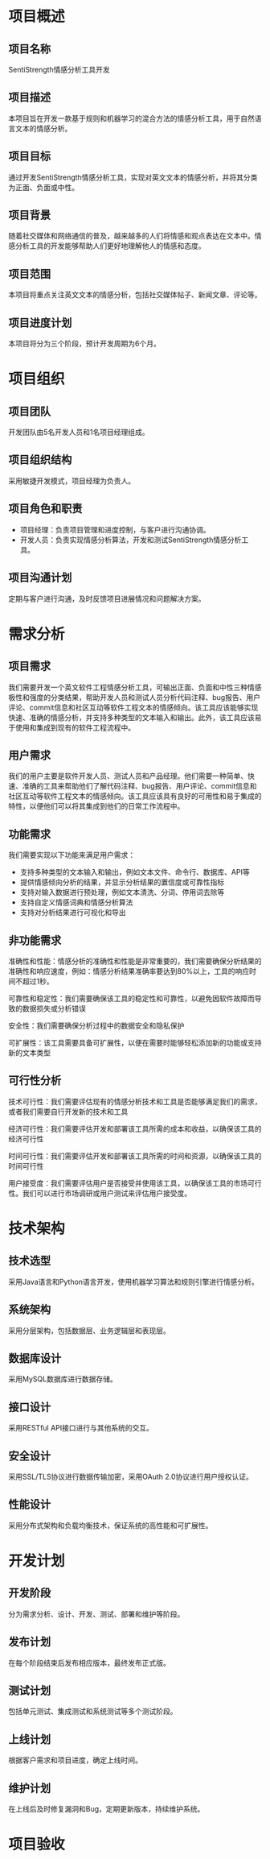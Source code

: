 # 项目概述

## 项目名称

SentiStrength情感分析工具开发

## 项目描述

本项目旨在开发一款基于规则和机器学习的混合方法的情感分析工具，用于自然语言文本的情感分析。

## 项目目标

通过开发SentiStrength情感分析工具，实现对英文文本的情感分析，并将其分类为正面、负面或中性。

## 项目背景

随着社交媒体和网络通信的普及，越来越多的人们将情感和观点表达在文本中。情感分析工具的开发能够帮助人们更好地理解他人的情感和态度。

## 项目范围

本项目将重点关注英文文本的情感分析，包括社交媒体帖子、新闻文章、评论等。

## 项目进度计划

本项目将分为三个阶段，预计开发周期为6个月。

# 项目组织

## 项目团队

开发团队由5名开发人员和1名项目经理组成。

## 项目组织结构

采用敏捷开发模式，项目经理为负责人。

## 项目角色和职责

- 项目经理：负责项目管理和进度控制，与客户进行沟通协调。
- 开发人员：负责实现情感分析算法，开发和测试SentiStrength情感分析工具。

## 项目沟通计划

定期与客户进行沟通，及时反馈项目进展情况和问题解决方案。

# 需求分析

## 项目需求

我们需要开发一个英文软件工程情感分析工具，可输出正面、负面和中性三种情感极性和强度的分类结果，帮助开发人员和测试人员分析代码注释、bug报告、用户评论、commit信息和社区互动等软件工程文本的情感倾向。该工具应该能够实现快速、准确的情感分析，并支持多种类型的文本输入和输出。此外，该工具应该易于使用和集成到现有的软件工程流程中。

## 用户需求

我们的用户主要是软件开发人员、测试人员和产品经理。他们需要一种简单、快速、准确的工具来帮助他们了解代码注释、bug报告、用户评论、commit信息和社区互动等软件工程文本的情感倾向。该工具应该具有良好的可用性和易于集成的特性，以便他们可以将其集成到他们的日常工作流程中。

## 功能需求

我们需要实现以下功能来满足用户需求：

- 支持多种类型的文本输入和输出，例如文本文件、命令行、数据库、API等
- 提供情感倾向分析的结果，并显示分析结果的置信度或可靠性指标
- 支持对输入数据进行预处理，例如文本清洗、分词、停用词去除等
- 支持自定义情感词典和情感分析算法
- 支持对分析结果进行可视化和导出

## 非功能需求

准确性和性能：情感分析的准确性和性能是非常重要的，我们需要确保分析结果的准确性和响应速度，例如：情感分析结果准确率要达到80%以上，工具的响应时间不超过1秒。

可靠性和稳定性：我们需要确保该工具的稳定性和可靠性，以避免因软件故障而导致的数据损失或分析错误

安全性：我们需要确保分析过程中的数据安全和隐私保护

可扩展性：该工具需要具备可扩展性，以便在需要时能够轻松添加新的功能或支持新的文本类型

## 可行性分析

技术可行性：我们需要评估现有的情感分析技术和工具是否能够满足我们的需求，或者我们需要自行开发新的技术和工具

经济可行性：我们需要评估开发和部署该工具所需的成本和收益，以确保该工具的经济可行性

时间可行性：我们需要评估开发和部署该工具所需的时间和资源，以确保该工具的时间可行性

用户接受度：我们需要评估用户是否接受并使用该工具，以确保该工具的市场可行性。我们可以进行市场调研或用户测试来评估用户接受度。

# 技术架构

## 技术选型

采用Java语言和Python语言开发，使用机器学习算法和规则引擎进行情感分析。

## 系统架构

采用分层架构，包括数据层、业务逻辑层和表现层。

## 数据库设计

采用MySQL数据库进行数据存储。

## 接口设计

采用RESTful API接口进行与其他系统的交互。

## 安全设计

采用SSL/TLS协议进行数据传输加密，采用OAuth 2.0协议进行用户授权认证。

## 性能设计

采用分布式架构和负载均衡技术，保证系统的高性能和可扩展性。

# 开发计划

## 开发阶段

分为需求分析、设计、开发、测试、部署和维护等阶段。

## 发布计划

在每个阶段结束后发布相应版本，最终发布正式版。

## 测试计划

包括单元测试、集成测试和系统测试等多个测试阶段。

## 上线计划

根据客户需求和项目进度，确定上线时间。

## 维护计划

在上线后及时修复漏洞和Bug，定期更新版本，持续维护系统。

# 项目验收